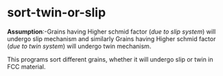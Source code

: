 # sort-twin-or-slip
**Assumption**:-Grains having Higher schmid factor (*due to slip system*) will undergo slip mechanism and similarly Grains having Higher schmid factor (*due to twin system*) will undergo twin mechanism.

This programs sort different grains, whether it will undergo slip or twin in  FCC material.

